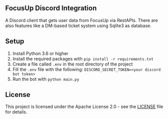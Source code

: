 ## FocusUp Discord Integration

A Discord client that gets user data from FocusUp via RestAPIs.
There are also features like a DM-based ticket system using Sqlite3 as database.

## Setup
1. Install Python 3.6 or higher
2. Install the required packages with `pip install -r requirements.txt`
3. Create a file called `.env` in the root directory of the project
4. Fill the `.env` file with the following:
```DISCORD_SECRET_TOKEN=<your discord bot token>```
5. Run the bot with `python main.py`

## License
This project is licensed under the Apache License 2.0 - see the [LICENSE](LICENSE) file for details.